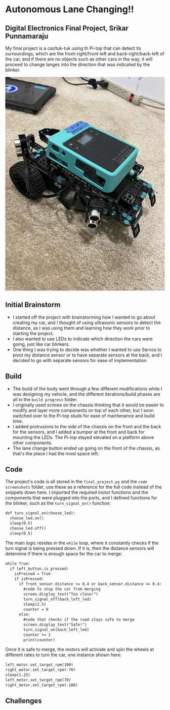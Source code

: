 # Autonomous Lane Changing‼️
Digital Electronics Final Project, Srikar Punnamaraju
---------------------------------
My final project is a car/tuk-tuk using th Pi-top that can detect its surroundings, which are the front-right/front-left and back-right/back-left of the car, and if there are no objects such as other cars in the way, it will proceed to change langes into the direction that was indicated by the blinker.

![final model](https://github.com/svpvip/Autonomous-Lane-Changing/blob/main/final_build.jpg)

Initial Brainstorm
---------------------------------
- I started off the project with brainstorming how I wanted to go about creating my car, and I thought of using ultrasonic sensors to detect the distance, as I was using them and learning how they work prior to starting the project.
- I also wanted to use LEDs to indicate which direction the cars were going, just like car blinkers.
- One thing I was trying to decide was whether I wanted to use Servos to pivot my distance sensor or to have separate sensors at the back, and I decided to go with separate sensors for ease of implementation.

Build
---------------------------------
- The build of the body went through a few different modifications while I was designing my vehicle, and the different iterations/build phases are all in the `build progress` folder.
- I originally used screws on the chassis thinking that it would be easier to modify and layer more components on top of each other, but I soon switched over to the Pi-top studs for ease of maintenance and build time.
- I added protrusions to the side of the chassis on the front and the back for the sensors, and I added a bumper at the front and back for mounting the LEDs. The Pi-top stayed elevated on a platform above other components.
- The lane change button ended up going on the front of the chassis, as that's the place I had the most space left.

Code
---------------------------------
The project's code is all stored in the `final_project.py` and the `code screenshots` folder, use these as a reference for the full code instead of the snippets down here. I imported the required motor functions and the components that were plugged into the ports, and I defined functions for the blinker, such as the `turn_signal_on()` function:
```
def turn_signal_on(choose_led):
  choose_led.on()
  sleep(0.5)
  choose_led.off()
  sleep(0.5)
```
The main logic resides in the `while` loop, where it constantly checks if the turn signal is being pressed down. If it is, then the distance sensors will determine if there is enough space for the car to merge:
```
while True:
  if left_button.is_pressed:
    isPressed = True
    if isPressed:
      if front_sensor.distance <= 0.4 or back_sensor.distance <= 0.4:
        #code to stop the car from merging
        screen.display_text("Too close!")
        turn_signal_off(back_left_led)
        sleep(2.5)
        counter = 0
      else:
        #code that checks if the road stays safe to merge
        screen.display_text("Safe!")
        turn_signal_on(back_left_led)
        counter += 1
        print(counter)
```
Once it is safe to merge, the motors will activate and spin the wheels at different rates to turn the car, one instance shown here:
```
left_motor.set_target_rpm(100)
right_motor.set_target_rpm(-70)
sleep(1.25)
left_motor.set_target_rpm(70)
right_motor.set_target_rpm(-100)
```
Challenges
---------------------------------
